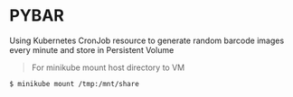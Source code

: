 # PYBAR

Using Kubernetes CronJob resource to generate random barcode images every minute and store in Persistent Volume

> For minikube mount host directory to VM

```
$ minikube mount /tmp:/mnt/share
```